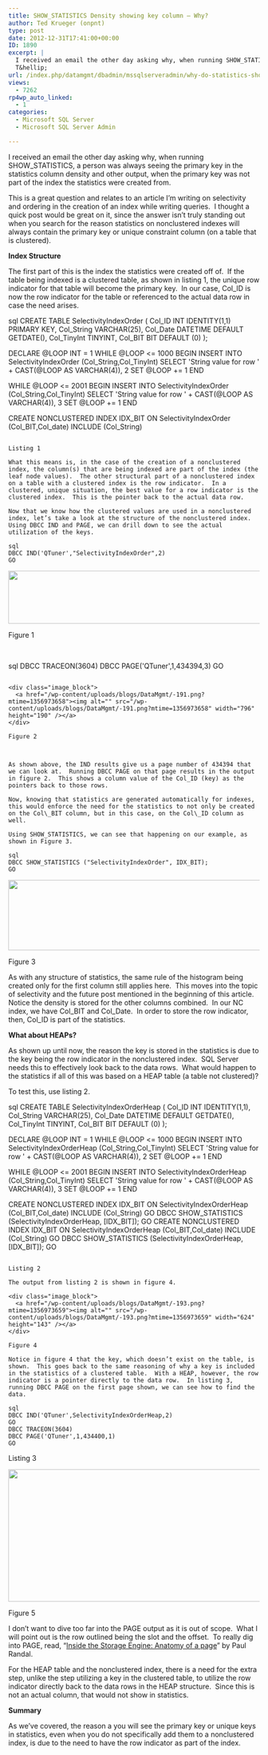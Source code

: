 ```yaml
---
title: SHOW_STATISTICS Density showing key column – Why?
author: Ted Krueger (onpnt)
type: post
date: 2012-12-31T17:41:00+00:00
ID: 1890
excerpt: |
  I received an email the other day asking why, when running SHOW_STATISTICS, a person was always seeing the primary key in the statistics column density and other output, when the primary key was not part of the index the statistics were created from.
  T&hellip;
url: /index.php/datamgmt/dbadmin/mssqlserveradmin/why-do-statistics-show-primary/
views:
  - 7262
rp4wp_auto_linked:
  - 1
categories:
  - Microsoft SQL Server
  - Microsoft SQL Server Admin

---
```

I received an email the other day asking why, when running SHOW_STATISTICS, a person was always seeing the primary key in the statistics column density and other output, when the primary key was not part of the index the statistics were created from.

This is a great question and relates to an article I’m writing on selectivity and ordering in the creation of an index while writing queries.  I thought a quick post would be great on it, since the answer isn’t truly standing out when you search for the reason statistics on nonclustered indexes will always contain the primary key or unique constraint column (on a table that is clustered).

**Index Structure**

The first part of this is the index the statistics were created off of.  If the table being indexed is a clustered table, as shown in listing 1, the unique row indicator for that table will become the primary key.  In our case, Col_ID is now the row indicator for the table or referenced to the actual data row in case the need arises.

sql
CREATE TABLE SelectivityIndexOrder (
Col_ID INT IDENTITY(1,1) PRIMARY KEY,
Col_String VARCHAR(25),
Col_Date DATETIME DEFAULT GETDATE(),
Col_TinyInt TINYINT,
Col_BIT BIT DEFAULT (0)
);

DECLARE @LOOP INT = 1
WHILE @LOOP <= 1000
BEGIN
	INSERT INTO SelectivityIndexOrder (Col_String,Col_TinyInt)
	SELECT 'String value for row ' + CAST(@LOOP AS VARCHAR(4)), 2
  SET @LOOP += 1
END

WHILE @LOOP <= 2001
BEGIN
	INSERT INTO SelectivityIndexOrder (Col_String,Col_TinyInt)
	SELECT 'String value for row ' + CAST(@LOOP AS VARCHAR(4)), 3
  SET @LOOP += 1
END

CREATE NONCLUSTERED INDEX IDX_BIT ON SelectivityIndexOrder (Col_BIT,Col_date)
INCLUDE (Col_String)
```

Listing 1

What this means is, in the case of the creation of a nonclustered index, the column(s) that are being indexed are part of the index (the leaf node values).  The other structural part of a nonclustered index on a table with a clustered index is the row indicator.  In a clustered, unique situation, the best value for a row indicator is the clustered index.  This is the pointer back to the actual data row.

Now that we know how the clustered values are used in a nonclustered index, let’s take a look at the structure of the nonclustered index.  Using DBCC IND and PAGE, we can drill down to see the actual utilization of the keys.

sql
DBCC IND('QTuner',"SelectivityIndexOrder",2)
GO
```


<div class="image_block">
  <a href="/wp-content/uploads/blogs/DataMgmt/stats_key_1.gif?mtime=1356973657"><img alt="" src="/wp-content/uploads/blogs/DataMgmt/stats_key_1.gif?mtime=1356973657" width="786" height="106" /></a>
</div>

Figure 1

 

sql
DBCC TRACEON(3604)
DBCC PAGE('QTuner',1,434394,3)
GO
```

<div class="image_block">
  <a href="/wp-content/uploads/blogs/DataMgmt/-191.png?mtime=1356973658"><img alt="" src="/wp-content/uploads/blogs/DataMgmt/-191.png?mtime=1356973658" width="796" height="190" /></a>
</div>

Figure 2

 

As shown above, the IND results give us a page number of 434394 that we can look at.  Running DBCC PAGE on that page results in the output in figure 2.  This shows a column value of the Col_ID (key) as the pointers back to those rows.

Now, knowing that statistics are generated automatically for indexes, this would enforce the need for the statistics to not only be created on the Col\_BIT column, but in this case, on the Col\_ID column as well.

Using SHOW_STATISTICS, we can see that happening on our example, as shown in Figure 3.

sql
DBCC SHOW_STATISTICS ("SelectivityIndexOrder", IDX_BIT);
GO
```


<div class="image_block">
  <a href="/wp-content/uploads/blogs/DataMgmt/-192.png?mtime=1356973658"><img alt="" src="/wp-content/uploads/blogs/DataMgmt/-192.png?mtime=1356973658" width="624" height="141" /></a>
</div>

Figure 3

As with any structure of statistics, the same rule of the histogram being created only for the first column still applies here.  This moves into the topic of selectivity and the future post mentioned in the beginning of this article.  Notice the density is stored for the other columns combined.  In our NC index, we have Col\_BIT and Col\_Date.  In order to store the row indicator, then, Col_ID is part of the statistics.

**What about HEAPs?**

As shown up until now, the reason the key is stored in the statistics is due to the key being the row indicator in the nonclustered index.  SQL Server needs this to effectively look back to the data rows.  What would happen to the statistics if all of this was based on a HEAP table (a table not clustered)?

To test this, use listing 2.

sql
CREATE TABLE SelectivityIndexOrderHeap (
Col_ID INT IDENTITY(1,1),
Col_String VARCHAR(25),
Col_Date DATETIME DEFAULT GETDATE(),
Col_TinyInt TINYINT,
Col_BIT BIT DEFAULT (0)
);

DECLARE @LOOP INT = 1
WHILE @LOOP <= 1000
BEGIN
	INSERT INTO SelectivityIndexOrderHeap (Col_String,Col_TinyInt)
	SELECT 'String value for row ' + CAST(@LOOP AS VARCHAR(4)), 2
  SET @LOOP += 1
END

WHILE @LOOP <= 2001
BEGIN
	INSERT INTO SelectivityIndexOrderHeap (Col_String,Col_TinyInt)
	SELECT 'String value for row ' + CAST(@LOOP AS VARCHAR(4)), 3
  SET @LOOP += 1
END

CREATE NONCLUSTERED INDEX IDX_BIT ON SelectivityIndexOrderHeap (Col_BIT,Col_date)
INCLUDE (Col_String)
GO
DBCC SHOW_STATISTICS (SelectivityIndexOrderHeap, [IDX_BIT]);
GO
CREATE NONCLUSTERED INDEX IDX_BIT ON SelectivityIndexOrderHeap (Col_BIT,Col_date)
INCLUDE (Col_String)
GO
DBCC SHOW_STATISTICS (SelectivityIndexOrderHeap, [IDX_BIT]);
GO
```

Listing 2

The output from listing 2 is shown in figure 4.

<div class="image_block">
  <a href="/wp-content/uploads/blogs/DataMgmt/-193.png?mtime=1356973659"><img alt="" src="/wp-content/uploads/blogs/DataMgmt/-193.png?mtime=1356973659" width="624" height="143" /></a>
</div>

Figure 4

Notice in figure 4 that the key, which doesn’t exist on the table, is shown.  This goes back to the same reasoning of why a key is included in the statistics of a clustered table.  With a HEAP, however, the row indicator is a pointer directly to the data row.  In listing 3, running DBCC PAGE on the first page shown, we can see how to find the data.

sql
DBCC IND('QTuner',SelectivityIndexOrderHeap,2)
GO
DBCC TRACEON(3604)
DBCC PAGE('QTuner',1,434400,1)
GO
```

Listing 3

<div class="image_block">
  <a href="/wp-content/uploads/blogs/DataMgmt/-194.png?mtime=1356973659"><img alt="" src="/wp-content/uploads/blogs/DataMgmt/-194.png?mtime=1356973659" width="807" height="265" /></a>
</div>

Figure 5

I don’t want to dive too far into the PAGE output as it is out of scope.  What I will point out is the row outlined being the slot and the offset.  To really dig into PAGE, read, “[Inside the Storage Engine: Anatomy of a page][1]” by Paul Randal.

For the HEAP table and the nonclustered index, there is a need for the extra step, unlike the step utilizing a key in the clustered table, to utilize the row indicator directly back to the data rows in the HEAP structure.  Since this is not an actual column, that would not show in statistics.

**Summary**

As we’ve covered, the reason a you will see the primary key or unique keys in statistics, even when you do not specifically add them to a nonclustered index, is due to the need to have the row indicator as part of the index.

 [1]: http://www.sqlskills.com/blogs/paul/post/inside-the-storage-engine-anatomy-of-a-page.aspx